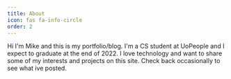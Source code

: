 ```yaml
---
title: About
icon: fas fa-info-circle
order: 2
---
```


Hi I'm Mike and this is my portfolio/blog.  I'm a CS student at UoPeople and I expect to graduate at the end of 2022.  I love technology and want to share some of my interests and projects on this site.  Check back occasionally to see what ive posted.
